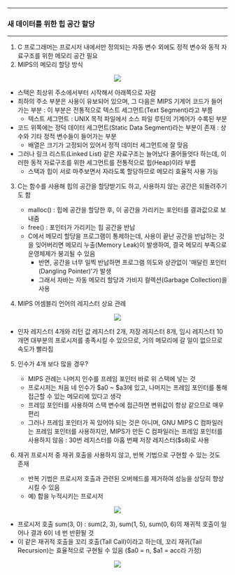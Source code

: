 -----
### 새 데이터를 위한 힙 공간 할당
-----
1. C 프로그래머는 프로시저 내에서만 정의되는 자동 변수 외에도 정적 변수와 동적 자료구조를 위한 메모리 공간 필요
2. MIPS의 메모리 할당 방식
<div align="center">
<img src="https://github.com/user-attachments/assets/10f43912-3b78-4471-95ae-629772090cd3">
</div>

   - 스택은 최상위 주소에서부터 시작해서 아래쪽으로 자람
   - 최하의 주소 부분은 사용이 유보되어 있으며, 그 다음은 MIPS 기계어 코드가 들어가는 부분 : 이 부분은 전통적으로 텍스트 세그먼트(Text Segment)라고 부름
     + 텍스트 세그먼트 : UNIX 목적 파일에서 소스 파일 루틴의 기계어가 수록된 부분
   - 코드 위쪽에는 정덕 데이터 세그먼트(Static Data Segment)라는 부분이 존재 : 상수와 기타 정적 변수들이 들어가는 부분
     + 배열은 크기가 고정되어 있어서 정적 데이터 세그먼트에 잘 맞음
   - 그러나 링크 리스트(Linked List) 같은 자료구조는 늘어났다 줄어들엇다 하는데, 이러한 동적 자료구조를 위한 세그먼트를 전통적으로 힙(Heap)이라 부름
     + 스택과 힙이 서로 마주보면서 자라도록 할당하므로 메모리 효율적 사용 가능

3. C는 함수를 사용해 힙의 공간을 할당받기도 하고, 사용하지 않는 공간은 되돌려주기도 함
   - malloc() : 힙에 공간을 할당한 후, 이 공간을 가리키는 포인터를 결과값으로 보내줌
   - free() : 포인터가 가리키는 힙 공간을 반납
   - C에서 메모리 할당을 프로그램이 통제하는데, 사용이 끝난 공간을 반납하는 것을 잊어버리면 메모리 누출(Memory Leak)이 발생하여, 결국 메모리 부족으로 운영체제가 붕괴될 수 있음
     + 반면, 공간을 너무 일찍 반납하면 프로그램 의도와 상관없이 '매달린 포인터(Dangling Pointer)'가 발생
     + 그래서 자바는 자동 메모리 할당과 가비지 컬렉션(Garbage Collection)을 사용

4. MIPS 어셈블리 언어의 레지스터 상요 관례
<div align="center">
<img src="https://github.com/user-attachments/assets/c819999e-da79-4568-bc4a-0261824c27d1">
</div>

   - 인자 레지스터 4개와 리턴 값 레지스터 2개, 저장 레지스터 8개, 임시 레지스터 10개면 대부분의 프로시저를 충족시킬 수 있으므로, 거의 메모리에 갈 일이 없으므로 속도가 빨라짐

5. 인수가 4개 보다 많을 경우?
   - MIPS 관례는 나머지 인수를 프레임 포인터 바로 위 스택에 넣는 것
   - 프로시저는 처음 네 인수가 $a0 ~ $a3에 있고, 나머지는 프레임 포인터를 통해 접근할 수 있는 메모리에 있다고 생각
   - 프레임 포인터를 사용하여 스택 변수에 접근하면 변위값이 항상 같으므로 매우 편리
   - 그러나 프레임 포인터가 꼭 있어야 되는 것은 아니며, GNU MIPS C 컴파일러는 프레임 포인터를 사용하지만, MIPS가 만든 C 컴파일러는 프레임 포인터를 사용하지 않음 : 30번 레지스터를 아홉 번째 저장 레지스터($s8)로 사용

6. 재귀 프로시저 중 재귀 호출을 사용하지 않고, 반복 기법으로 구현할 수 있는 것도 존재
   - 반복 기법은 프로시저 호출과 관련된 오버헤드를 제거하여 성능을 상당히 향상시킬 수 있음
   - 예) 합을 누적시키는 프로시저
<div align="center">
<img src="https://github.com/user-attachments/assets/5e97055f-0516-4c98-a3e8-599478fa600b">
</div>

   - 프로시저 호출 sum(3, 0) : sum(2, 3), sum(1, 5), sum(0, 6)의 재귀적 호출이 일어나 결과 6이 네 번 반환될 것
   - 이 같은 재귀적 호출을 꼬리 호출(Tall Call)이라고 하는데, 꼬리 재귀(Tail Recursion)는 효율적으로 구현될 수 있음 ($a0 = n, $a1 = acc라 가정)
<div align="center">
<img src="https://github.com/user-attachments/assets/3e5c08e4-0ca2-4ad3-be22-ef10ffab14c0">
</div>
